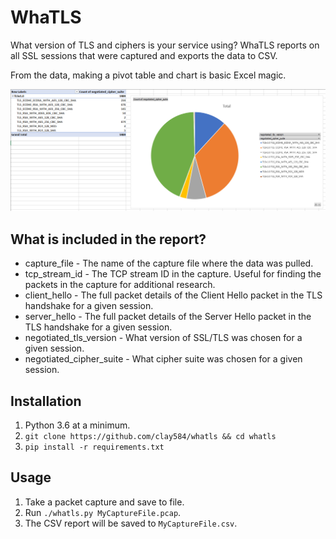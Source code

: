 # WhaTLS

What version of TLS and ciphers is your service using? WhaTLS reports on all SSL 
sessions that were captured and exports the data to CSV.

From the data, making a pivot table and chart is basic Excel magic.

![Excel Pie Chart](excel_screenshot.png)

## What is included in the report?

* capture_file - The name of the capture file where the data was pulled.
* tcp_stream_id - The TCP stream ID in the capture. Useful for finding the packets in the capture for additional research.
* client_hello - The full packet details of the Client Hello packet in the TLS handshake for a given session.
* server_hello - The full packet details of the Server Hello packet in the TLS handshake for a given session.
* negotiated_tls_version - What version of SSL/TLS was chosen for a given session.
* negotiated_cipher_suite - What cipher suite was chosen for a given session.


## Installation

1. Python 3.6 at a minimum.
1. `git clone https://github.com/clay584/whatls && cd whatls`
2. `pip install -r requirements.txt`

## Usage

1. Take a packet capture and save to file.
2. Run `./whatls.py MyCaptureFile.pcap`.
3. The CSV report will be saved to `MyCaptureFile.csv`.